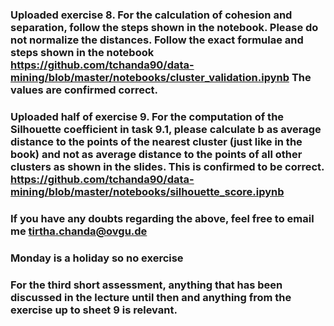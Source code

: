 ### Uploaded exercise 8. For the calculation of cohesion and separation, follow the steps shown in the notebook. Please do not normalize the distances. Follow the exact formulae and steps shown in the notebook https://github.com/tchanda90/data-mining/blob/master/notebooks/cluster_validation.ipynb The values are confirmed correct.

### Uploaded half of exercise 9. For the computation of the Silhouette coefficient in task 9.1, please calculate b as average distance to the points of the nearest cluster (just like in the book) and not as average distance to the points of all other clusters as shown in the slides. This is confirmed to be correct. https://github.com/tchanda90/data-mining/blob/master/notebooks/silhouette_score.ipynb

### If you have any doubts regarding the above, feel free to email me tirtha.chanda@ovgu.de

### Monday is a holiday so no exercise

### For the third short assessment, anything that has been discussed in the lecture until then and anything from the exercise up to sheet 9 is relevant. 



